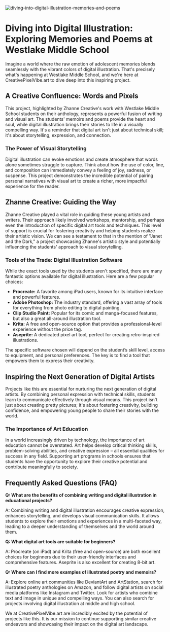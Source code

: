 ![diving-into-digital-illustration-memories-and-poems](https://images.pexels.com/photos/17483867/pexels-photo-17483867.jpeg?auto=compress&cs=tinysrgb&fit=crop&h=627&w=1200)

# Diving into Digital Illustration: Exploring Memories and Poems at Westlake Middle School

Imagine a world where the raw emotion of adolescent memories blends seamlessly with the vibrant colors of digital illustration. That's precisely what's happening at Westlake Middle School, and we're here at CreativePixelVibe.art to dive deep into this inspiring project.

## A Creative Confluence: Words and Pixels

This project, highlighted by Zhanne Creative's work with Westlake Middle School students on their anthology, represents a powerful fusion of writing and visual art. The students' memoirs and poems provide the heart and soul, while digital illustration brings their stories to life in a visually compelling way. It's a reminder that digital art isn't just about technical skill; it's about storytelling, expression, and connection.

### The Power of Visual Storytelling

Digital illustration can evoke emotions and create atmosphere that words alone sometimes struggle to capture. Think about how the use of color, line, and composition can immediately convey a feeling of joy, sadness, or suspense. This project demonstrates the incredible potential of pairing personal narratives with visual art to create a richer, more impactful experience for the reader.

## Zhanne Creative: Guiding the Way

Zhanne Creative played a vital role in guiding these young artists and writers. Their approach likely involved workshops, mentorship, and perhaps even the introduction of specific digital art tools and techniques. This level of support is crucial for fostering creativity and helping students realize their artistic vision. We can see a testament to that in the mention of "Janet and the Dark," a project showcasing Zhanne's artistic style and potentially influencing the students' approach to visual storytelling.

### Tools of the Trade: Digital Illustration Software

While the exact tools used by the students aren't specified, there are many fantastic options available for digital illustration. Here are a few popular choices:

*   **Procreate:** A favorite among iPad users, known for its intuitive interface and powerful features.
*   **Adobe Photoshop:** The industry standard, offering a vast array of tools for everything from photo editing to digital painting.
*   **Clip Studio Paint:** Popular for its comic and manga-focused features, but also a great all-around illustration tool.
*   **Krita:** A free and open-source option that provides a professional-level experience without the price tag.
*   **Aseprite:** A dedicated pixel art tool, perfect for creating retro-inspired illustrations.

The specific software chosen will depend on the student’s skill level, access to equipment, and personal preferences. The key is to find a tool that empowers them to express their creativity.

## Inspiring the Next Generation of Digital Artists

Projects like this are essential for nurturing the next generation of digital artists. By combining personal expression with technical skills, students learn to communicate effectively through visual means. This project isn't just about creating pretty pictures; it's about fostering creativity, building confidence, and empowering young people to share their stories with the world.

### The Importance of Art Education

In a world increasingly driven by technology, the importance of art education cannot be overstated. Art helps develop critical thinking skills, problem-solving abilities, and creative expression – all essential qualities for success in any field. Supporting art programs in schools ensures that students have the opportunity to explore their creative potential and contribute meaningfully to society.

## Frequently Asked Questions (FAQ)

**Q: What are the benefits of combining writing and digital illustration in educational projects?**

A: Combining writing and digital illustration encourages creative expression, enhances storytelling, and develops visual communication skills. It allows students to explore their emotions and experiences in a multi-faceted way, leading to a deeper understanding of themselves and the world around them.

**Q: What digital art tools are suitable for beginners?**

A: Procreate (on iPad) and Krita (free and open-source) are both excellent choices for beginners due to their user-friendly interfaces and comprehensive features. Aseprite is also excellent for creating 8-bit art.

**Q: Where can I find more examples of illustrated poetry and memoirs?**

A: Explore online art communities like DeviantArt and ArtStation, search for illustrated poetry anthologies on Amazon, and follow digital artists on social media platforms like Instagram and Twitter. Look for artists who combine text and image in unique and compelling ways. You can also search for projects involving digital illustration at middle and high school. 

We at CreativePixelVibe.art are incredibly excited by the potential of projects like this. It is our mission to continue supporting similar creative endeavors and showcasing their impact on the digital art landscape.
